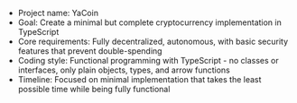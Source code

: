 - Project name: YaCoin
- Goal: Create a minimal but complete cryptocurrency implementation in TypeScript
- Core requirements: Fully decentralized, autonomous, with basic security features that prevent double-spending
- Coding style: Functional programming with TypeScript - no classes or interfaces, only plain objects, types, and arrow functions
- Timeline: Focused on minimal implementation that takes the least possible time while being fully functional 